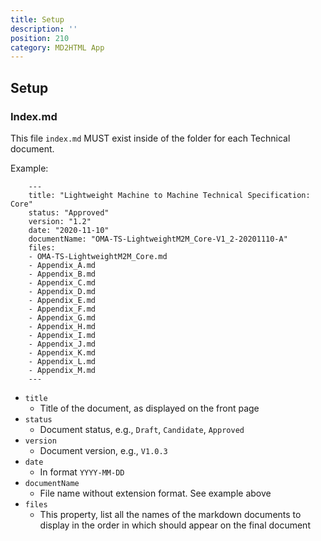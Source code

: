 ```yaml
---
title: Setup
description: ''
position: 210
category: MD2HTML App
---
```


## Setup
### Index.md

This file `index.md` MUST exist inside of the folder for each Technical  document. 

Example:


        ---
        title: "Lightweight Machine to Machine Technical Specification: Core"
        status: "Approved"
        version: "1.2"
        date: "2020-11-10"
        documentName: "OMA-TS-LightweightM2M_Core-V1_2-20201110-A"
        files:
        - OMA-TS-LightweightM2M_Core.md
        - Appendix_A.md
        - Appendix_B.md
        - Appendix_C.md
        - Appendix_D.md
        - Appendix_E.md
        - Appendix_F.md
        - Appendix_G.md
        - Appendix_H.md
        - Appendix_I.md
        - Appendix_J.md
        - Appendix_K.md
        - Appendix_L.md
        - Appendix_M.md
        ---

* `title`
    * Title of the document, as displayed on the front page
* `status`
    * Document status, e.g., `Draft`, `Candidate`, `Approved`
* `version`
    * Document version, e.g., `V1.0.3`
* `date`
    * In format `YYYY-MM-DD`
* `documentName`
    * File name without extension format. See example above
* `files`
    * This property, list all the names of the markdown documents to display in the order in which should appear on the final document
